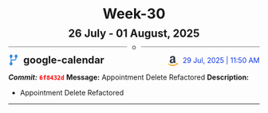 <h1 style="text-align:center; margin-bottom:10px">Week-30</h1>
<h2 style="text-align:center; margin:0px">26 July - 01 August, 2025</h2>
<div style="display: flex; align-items: center; justify-content: center;">
  <hr style="flex: 1; background-color: gray;" />
  <span style="padding: 0 10px;font-weight:bold; color:gray">o</span>
  <hr style="flex: 1; background-color: gray;" />
</div>

<div style="display: flex; justify-content: space-between; align-items:end;">
  <div style="display:flex">
      <img src="../assets/branch.svg" alt="GitHub Logo"  style="width:20px; margin:0 10px 0 0">
      <h3 style="margin: 0; padding:0; font-weight: bold; font-size:20px;">google-calendar</h3>
  </div>
  <div style="display:flex">
  <img src="../assets/amazon.svg" alt="Amazon Logo" style="width:20px">
    <span style="color:rgb(16, 54, 226); text-align: right; margin:0 0 0 10px; padding:0px;">29 Jul, 2025 | 11:50 AM</span>
  </div>
</div>

**_Commit:_** <code style="color: red; font-weight: bold;">6f8432d</code>
**Message:** Appointment Delete Refactored
**Description:**
- Appointment Delete Refactored
---
